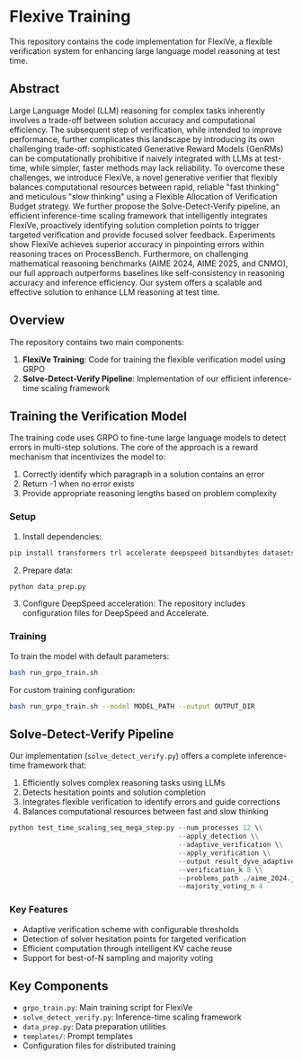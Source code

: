 # Flexive Training

This repository contains the code implementation for FlexiVe, a flexible verification system for enhancing large language model reasoning at test time.

## Abstract

Large Language Model (LLM) reasoning for complex tasks inherently involves a
trade-off between solution accuracy and computational efficiency. The subsequent
step of verification, while intended to improve performance, further complicates
this landscape by introducing its own challenging trade-off: sophisticated Generative Reward Models (GenRMs) can be computationally prohibitive if naively
integrated with LLMs at test-time, while simpler, faster methods may lack reliability. To overcome these challenges, we introduce FlexiVe, a novel generative
verifier that flexibly balances computational resources between rapid, reliable "fast
thinking" and meticulous "slow thinking" using a Flexible Allocation of Verification Budget strategy. We further propose the Solve-Detect-Verify pipeline, an
efficient inference-time scaling framework that intelligently integrates FlexiVe,
proactively identifying solution completion points to trigger targeted verification
and provide focused solver feedback. Experiments show FlexiVe achieves superior
accuracy in pinpointing errors within reasoning traces on ProcessBench. Furthermore, on challenging mathematical reasoning benchmarks (AIME 2024, AIME
2025, and CNMO), our full approach outperforms baselines like self-consistency
in reasoning accuracy and inference efficiency. Our system offers a scalable and
effective solution to enhance LLM reasoning at test time.

## Overview

The repository contains two main components:

1. **FlexiVe Training**: Code for training the flexible verification model using GRPO
2. **Solve-Detect-Verify Pipeline**: Implementation of our efficient inference-time scaling framework

## Training the Verification Model

The training code uses GRPO to fine-tune large language models to detect errors in multi-step solutions. The core of the approach is a reward mechanism that incentivizes the model to:

1. Correctly identify which paragraph in a solution contains an error
2. Return -1 when no error exists
3. Provide appropriate reasoning lengths based on problem complexity

### Setup

1. Install dependencies:
```bash
pip install transformers trl accelerate deepspeed bitsandbytes datasets matplotlib scikit-learn
```

2. Prepare data:
```bash
python data_prep.py
```

3. Configure DeepSpeed acceleration:
The repository includes configuration files for DeepSpeed and Accelerate.

### Training

To train the model with default parameters:
```bash
bash run_grpo_train.sh
```

For custom training configuration:
```bash
bash run_grpo_train.sh --model MODEL_PATH --output OUTPUT_DIR
```

## Solve-Detect-Verify Pipeline

Our implementation (`solve_detect_verify.py`) offers a complete inference-time framework that:

1. Efficiently solves complex reasoning tasks using LLMs
2. Detects hesitation points and solution completion
3. Integrates flexible verification to identify errors and guide corrections
4. Balances computational resources between fast and slow thinking
```python
python test_time_scaling_seq_mega_step.py --num_processes 12 \\
                                          --apply_detection \\
                                          --adaptive_verification \\
                                          --apply_verification \\
                                          --output result_dyve_adaptive_fuzzy_k8_aime2024.json \\
                                          --verification_k 8 \\
                                          --problems_path ./aime_2024.jsonl \\
                                          --majority_voting_n 4 
```

### Key Features

- Adaptive verification scheme with configurable thresholds
- Detection of solver hesitation points for targeted verification
- Efficient computation through intelligent KV cache reuse
- Support for best-of-N sampling and majority voting

## Key Components

- `grpo_train.py`: Main training script for FlexiVe
- `solve_detect_verify.py`: Inference-time scaling framework
- `data_prep.py`: Data preparation utilities
- `templates/`: Prompt templates
- Configuration files for distributed training
